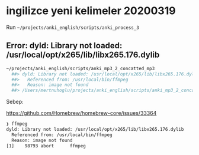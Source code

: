 
# ingilizce yeni kelimeler 20200319 

Run `~/projects/anki_english/scripts/anki_process_3`

## Error: dyld: Library not loaded: /usr/local/opt/x265/lib/libx265.176.dylib

``` bash
~/projects/anki_english/scripts/anki_mp3_2_concatted_mp3
  ##> dyld: Library not loaded: /usr/local/opt/x265/lib/libx265.176.dylib
  ##>   Referenced from: /usr/local/bin/ffmpeg
  ##>   Reason: image not found
  ##> /Users/mertnuhoglu/projects/anki_english/scripts/anki_mp3_2_concatted_mp3: line 12: 97243 Abort trap: 6           ffmpeg -y -loglevel error -f concat -i concat_mp3_files -c copy $filename.mp3 < /dev/null
``` 

Sebep:

https://github.com/Homebrew/homebrew-core/issues/33364

``` bash
❯ ffmpeg
dyld: Library not loaded: /usr/local/opt/x265/lib/libx265.176.dylib
  Referenced from: /usr/local/bin/ffmpeg
  Reason: image not found
[1]    98793 abort      ffmpeg
 
``` 

